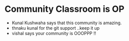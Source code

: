 # Community Classroom is OP

- Kunal Kushwaha says that this community is amazing.
- thnaku kunal for the git support ..keep it up
- vishal says your community is OOOPPP !!
